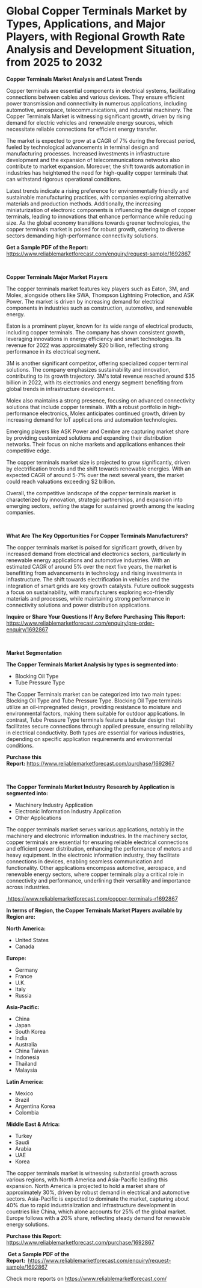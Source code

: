 <p><h1>Global Copper Terminals Market by Types, Applications, and Major Players, with Regional Growth Rate Analysis and Development Situation, from 2025 to 2032</h1></p><p><strong>Copper Terminals Market Analysis and Latest Trends</strong></p>
<p><p>Copper terminals are essential components in electrical systems, facilitating connections between cables and various devices. They ensure efficient power transmission and connectivity in numerous applications, including automotive, aerospace, telecommunications, and industrial machinery. The Copper Terminals Market is witnessing significant growth, driven by rising demand for electric vehicles and renewable energy sources, which necessitate reliable connections for efficient energy transfer.</p><p>The market is expected to grow at a CAGR of 7% during the forecast period, fueled by technological advancements in terminal design and manufacturing processes. Increased investments in infrastructure development and the expansion of telecommunications networks also contribute to market expansion. Moreover, the shift towards automation in industries has heightened the need for high-quality copper terminals that can withstand rigorous operational conditions.</p><p>Latest trends indicate a rising preference for environmentally friendly and sustainable manufacturing practices, with companies exploring alternative materials and production methods. Additionally, the increasing miniaturization of electronic components is influencing the design of copper terminals, leading to innovations that enhance performance while reducing size. As the global economy transitions towards greener technologies, the copper terminals market is poised for robust growth, catering to diverse sectors demanding high-performance connectivity solutions.</p></p>
<p><strong>Get a Sample PDF of the Report:&nbsp;</strong> <a href="https://www.reliablemarketforecast.com/enquiry/request-sample/1692867?utm_campaign=1108&utm_medium=2&utm_source=Github&utm_content=ia&utm_term=08012025&utm_id=copper-terminals">https://www.reliablemarketforecast.com/enquiry/request-sample/1692867</a></p>
<p>&nbsp;</p>
<p><strong>Copper Terminals Major Market Players</strong></p>
<p><p>The copper terminals market features key players such as Eaton, 3M, and Molex, alongside others like SWA, Thompson Lightning Protection, and ASK Power. The market is driven by increasing demand for electrical components in industries such as construction, automotive, and renewable energy.</p><p>Eaton is a prominent player, known for its wide range of electrical products, including copper terminals. The company has shown consistent growth, leveraging innovations in energy efficiency and smart technologies. Its revenue for 2022 was approximately $20 billion, reflecting strong performance in its electrical segment.</p><p>3M is another significant competitor, offering specialized copper terminal solutions. The company emphasizes sustainability and innovation, contributing to its growth trajectory. 3M's total revenue reached around $35 billion in 2022, with its electronics and energy segment benefiting from global trends in infrastructure development.</p><p>Molex also maintains a strong presence, focusing on advanced connectivity solutions that include copper terminals. With a robust portfolio in high-performance electronics, Molex anticipates continued growth, driven by increasing demand for IoT applications and automation technologies.</p><p>Emerging players like ASK Power and Cembre are capturing market share by providing customized solutions and expanding their distribution networks. Their focus on niche markets and applications enhances their competitive edge. </p><p>The copper terminals market size is projected to grow significantly, driven by electrification trends and the shift towards renewable energies. With an expected CAGR of around 5-7% over the next several years, the market could reach valuations exceeding $2 billion.</p><p>Overall, the competitive landscape of the copper terminals market is characterized by innovation, strategic partnerships, and expansion into emerging sectors, setting the stage for sustained growth among the leading companies.</p></p>
<p>&nbsp;</p>
<p><strong>What Are The Key Opportunities For Copper Terminals Manufacturers?</strong></p>
<p><p>The copper terminals market is poised for significant growth, driven by increased demand from electrical and electronics sectors, particularly in renewable energy applications and automotive industries. With an estimated CAGR of around 5% over the next five years, the market is benefitting from advancements in technology and rising investments in infrastructure. The shift towards electrification in vehicles and the integration of smart grids are key growth catalysts. Future outlook suggests a focus on sustainability, with manufacturers exploring eco-friendly materials and processes, while maintaining strong performance in connectivity solutions and power distribution applications.</p></p>
<p><strong>Inquire or Share Your Questions If Any Before Purchasing This Report:</strong> <a href="https://www.reliablemarketforecast.com/enquiry/pre-order-enquiry/1692867?utm_campaign=1108&utm_medium=2&utm_source=Github&utm_content=ia&utm_term=08012025&utm_id=copper-terminals">https://www.reliablemarketforecast.com/enquiry/pre-order-enquiry/1692867</a></p>
<p>&nbsp;</p>
<p><strong>Market Segmentation</strong></p>
<p><strong>The Copper Terminals Market Analysis by types is segmented into:</strong></p>
<p><ul><li>Blocking Oil Type</li><li>Tube Pressure Type</li></ul></p>
<p><p>The Copper Terminals market can be categorized into two main types: Blocking Oil Type and Tube Pressure Type. Blocking Oil Type terminals utilize an oil-impregnated design, providing resistance to moisture and environmental factors, making them suitable for outdoor applications. In contrast, Tube Pressure Type terminals feature a tubular design that facilitates secure connections through applied pressure, ensuring reliability in electrical conductivity. Both types are essential for various industries, depending on specific application requirements and environmental conditions.</p></p>
<p><strong>Purchase this Report:&nbsp;</strong><a href="https://www.reliablemarketforecast.com/purchase/1692867?utm_campaign=1108&utm_medium=2&utm_source=Github&utm_content=ia&utm_term=08012025&utm_id=copper-terminals">https://www.reliablemarketforecast.com/purchase/1692867</a></p>
<p>&nbsp;</p>
<p><strong>The Copper Terminals Market Industry Research by Application is segmented into:</strong></p>
<p><ul><li>Machinery Industry Application</li><li>Electronic Information Industry Application</li><li>Other Applications</li></ul></p>
<p><p>The copper terminals market serves various applications, notably in the machinery and electronic information industries. In the machinery sector, copper terminals are essential for ensuring reliable electrical connections and efficient power distribution, enhancing the performance of motors and heavy equipment. In the electronic information industry, they facilitate connections in devices, enabling seamless communication and functionality. Other applications encompass automotive, aerospace, and renewable energy sectors, where copper terminals play a critical role in connectivity and performance, underlining their versatility and importance across industries.</p></p>
<p><a href="https://www.reliablemarketforecast.com/copper-terminals-r1692867?utm_campaign=1108&utm_medium=2&utm_source=Github&utm_content=ia&utm_term=08012025&utm_id=copper-terminals">&nbsp;https://www.reliablemarketforecast.com/copper-terminals-r1692867</a></p>
<p><strong>In terms of Region, the Copper Terminals Market Players available by Region are:</strong></p>
<p>
    <p> <strong> North America: </strong>
        <ul>
            <li>United States</li>
            <li>Canada</li>
        </ul>
        </p> 
    <p> <strong> Europe: </strong>
        <ul>
            <li>Germany</li>
            <li>France</li>
            <li>U.K.</li>
            <li>Italy</li>
            <li>Russia</li>
        </ul>
        </p> 
    <p> <strong> Asia-Pacific: </strong>
        <ul>
            <li>China</li>
            <li>Japan</li>
            <li>South Korea</li>
            <li>India</li>
            <li>Australia</li>
            <li>China Taiwan</li>
            <li>Indonesia</li>
            <li>Thailand</li>
            <li>Malaysia</li>
        </ul>
        </p> 
    <p> <strong> Latin America: </strong>
        <ul>
            <li>Mexico</li>
            <li>Brazil</li>
            <li>Argentina Korea</li>
            <li>Colombia</li>
        </ul>
        </p> 
    <p> <strong> Middle East & Africa: </strong>
        <ul>
            <li>Turkey</li>
            <li>Saudi</li>
            <li>Arabia</li>
            <li>UAE</li>
            <li>Korea</li>
        </ul>
    </p>
    </p>
<p><p>The copper terminals market is witnessing substantial growth across various regions, with North America and Asia-Pacific leading this expansion. North America is projected to hold a market share of approximately 30%, driven by robust demand in electrical and automotive sectors. Asia-Pacific is expected to dominate the market, capturing about 40% due to rapid industrialization and infrastructure development in countries like China, which alone accounts for 25% of the global market. Europe follows with a 20% share, reflecting steady demand for renewable energy solutions.</p></p>
<p><strong>Purchase this Report: </strong><a href="https://www.reliablemarketforecast.com/purchase/1692867?utm_campaign=1108&utm_medium=2&utm_source=Github&utm_content=ia&utm_term=08012025&utm_id=copper-terminals">https://www.reliablemarketforecast.com/purchase/1692867</a></p>
<p>&nbsp;<strong>Get a Sample PDF of the Report:&nbsp;&nbsp;</strong><a href="https://www.reliablemarketforecast.com/enquiry/request-sample/1692867?utm_campaign=1108&utm_medium=2&utm_source=Github&utm_content=ia&utm_term=08012025&utm_id=copper-terminals">https://www.reliablemarketforecast.com/enquiry/request-sample/1692867</a></p>
<p><strong></strong></p>
<p>Check more reports on <a href="https://www.reliablemarketforecast.com/?utm_campaign=1108&utm_medium=2&utm_source=Github&utm_content=ia&utm_term=08012025&utm_id=copper-terminals">https://www.reliablemarketforecast.com/</a></p>